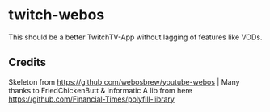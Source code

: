 # twitch-webos
This should be a better TwitchTV-App without lagging of features like VODs.

## Credits
Skeleton from https://github.com/webosbrew/youtube-webos | Many thanks to FriedChickenButt & Informatic
A lib from here https://github.com/Financial-Times/polyfill-library